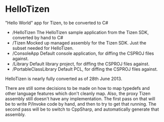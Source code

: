 HelloTizen
==========

"Hello World" app for Tizen, to be converted to C#

- /HelloTizen                   The HelloTizen sample application from the Tizen SDK, converted by hand to C#
- /Tizen                        Mocked up managed assembly for the Tizen SDK.   Just the subset needed for HelloTizen.
- /ConsoleApp                   Default console application, for diffing the CSPROJ files against.
- /Library                      Default library project, for diffing the CSPROJ files against.
- /PortableClassLibrary         Default PCL, for diffing the CSPROJ files against.

HelloTizen is nearly fully converted as of 28th June 2013.

There are still some decisions to be made on how to map typedefs and other language features which don't cleanly map.
Also, the proxy Tizen assembly still doesn't have any implementation.
The first pass on that will be to write P/Invoke code by hand, and then to try to get that running.
The second pass will be to switch to CppSharp, and automatically generate that assembly.

